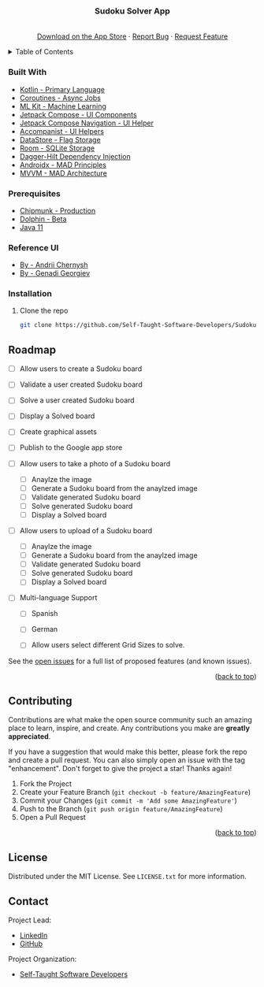 <div align="center">

  <h3 align="center">Sudoku Solver App</h3>

  <p align="center">
    <br />
    <a href="https://play.google.com/store/apps/details?id=com.stsd.selftaughtsoftwaredevelopers.androidsudokusolver">Download on the App Store</a>
    ·
    <a href="https://github.com/Self-Taught-Software-Developers/SudokuSolver/issues">Report Bug</a>
    ·
    <a href="https://github.com/Self-Taught-Software-Developers/SudokuSolver/issues">Request Feature</a>
  </p>
</div>

<!-- TABLE OF CONTENTS -->
<details>
  <summary>Table of Contents</summary>
  <ol>
    <li>
      <a href="#about-the-project">About The Project</a>
      <ul>
        <li><a href="#built-with">Built With</a></li>
      </ul>
    </li>
    <li>
      <a href="#getting-started">Getting Started</a>
      <ul>
        <li><a href="#prerequisites">Prerequisites</a></li>
        <li><a href="#installation">Installation</a></li>
      </ul>
    </li>
<!--     <li><a href="#usage">Usage</a></li> -->
    <li><a href="#roadmap">Roadmap</a></li>
    <li><a href="#contributing">Contributing</a></li>
    <li><a href="#license">License</a></li>
    <li><a href="#contact">Contact</a></li>
<!--     <li><a href="#acknowledgments">Acknowledgments</a></li> -->
  </ol>
</details>

<!-- ABOUT THE PROJECT -->
<!-- ## About The Project
<!-- 
Here's why:
* 
* 
*  -->

### Built With

* [Kotlin - Primary Language](https://kotlinlang.org/)
* [Coroutines - Async Jobs](https://developer.android.com/kotlin/coroutines)
* [ML Kit - Machine Learning](https://developers.google.com/ml-kit)
* [Jetpack Compose - UI Components](https://developer.android.com/jetpack)
* [Jetpack Compose Navigation - UI Helper](https://developer.android.com/jetpack/compose/navigation)
* [Accompanist - UI Helpers](https://google.github.io/accompanist/)
* [DataStore - Flag Storage](https://developer.android.com/topic/libraries/architecture/datastore)
* [Room - SQLite Storage](https://developer.android.com/training/data-storage/room)
* [Dagger-Hilt Dependency Injection](https://developer.android.com/training/dependency-injection/hilt-android)
* [Androidx - MAD Principles](https://developer.android.com/jetpack/androidx)
* [MVVM - MAD Architecture](https://developer.android.com/topic/architecture/intro)

<!-- GETTING STARTED -->
<!-- ## Getting Started
 -->
### Prerequisites

* [Chipmunk - Production](https://developer.android.com/studio)
* [Dolphin - Beta](https://developer.android.com/studio/preview)
* [Java 11](https://docs.oracle.com/en/java/javase/11/)

### Reference UI

* [By - Andrii Chernysh](https://dribbble.com/shots/16990994-Concept-for-Sudoku-App)
* [By - Genadi Georgiev](https://dribbble.com/shots/17376960-Sudoku-Game-UX-UI-Mobile-App-Game)
 
### Installation

1. Clone the repo
   ```sh
   git clone https://github.com/Self-Taught-Software-Developers/SudokuSolver.git
   ```
   
<!-- USAGE EXAMPLES -->
<!-- ## Usage
 -->
<!-- ROADMAP -->
## Roadmap

- [ ] Allow users to create a Sudoku board
- [ ] Validate a user created Sudoku board
- [ ] Solve a user created Sudoku board 
- [ ] Display a Solved board

- [ ] Create graphical assets
- [ ] Publish to the Google app store

- [ ] Allow users to take a photo of a Sudoku board
  - [ ] Anaylze the image
  - [ ] Generate a Sudoku board from the anaylzed image
  - [ ] Validate generated Sudoku board
  - [ ] Solve generated Sudoku board
  - [ ] Display a Solved board

- [ ] Allow users to upload of a Sudoku board
  - [ ] Anaylze the image
  - [ ] Generate a Sudoku board from the anaylzed image
  - [ ] Validate generated Sudoku board
  - [ ] Solve generated Sudoku board
  - [ ] Display a Solved board

- [ ] Multi-language Support
    - [ ] Spanish
    - [ ] German
    
  - [ ] Allow users select different Grid Sizes to solve.

See the [open issues](https://github.com/othneildrew/Best-README-Template/issues) for a full list of proposed features (and known issues).

<p align="right">(<a href="#top">back to top</a>)</p>

<!-- CONTRIBUTING -->
## Contributing

Contributions are what make the open source community such an amazing place to learn, inspire, and create. Any contributions you make are **greatly appreciated**.

If you have a suggestion that would make this better, please fork the repo and create a pull request. You can also simply open an issue with the tag "enhancement".
Don't forget to give the project a star! Thanks again!

1. Fork the Project
2. Create your Feature Branch (`git checkout -b feature/AmazingFeature`)
3. Commit your Changes (`git commit -m 'Add some AmazingFeature'`)
4. Push to the Branch (`git push origin feature/AmazingFeature`)
5. Open a Pull Request

<p align="right">(<a href="#top">back to top</a>)</p>

<!-- LICENSE -->
## License

Distributed under the MIT License. See `LICENSE.txt` for more information.

<!-- CONTACT -->
## Contact

Project Lead:
* [LinkedIn](https://www.linkedin.com/in/fifi-degarr/)
* [GitHub](https://github.com/cerver1)

Project Organization: 
* [Self-Taught Software Developers](https://www.linkedin.com/company/self-taught-software-developers/)

<!-- ## Acknowledgments
 -->
<!-- 
* [Choose an Open Source License](https://choosealicense.com)
* [GitHub Emoji Cheat Sheet](https://www.webpagefx.com/tools/emoji-cheat-sheet)
* [Malven's Flexbox Cheatsheet](https://flexbox.malven.co/)
* [Malven's Grid Cheatsheet](https://grid.malven.co/)
* [Img Shields](https://shields.io)
* [GitHub Pages](https://pages.github.com)
* [Font Awesome](https://fontawesome.com)
* [React Icons](https://react-icons.github.io/react-icons/search) -->

